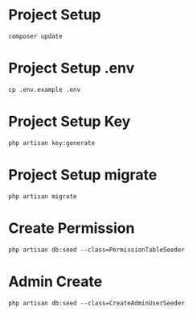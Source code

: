 # Project Setup
```
composer update
```
# Project Setup .env
```
cp .env.example .env
```
# Project Setup Key
```
php artisan key:generate
```
# Project Setup migrate
```
php artisan migrate
```
# Create Permission
```
php artisan db:seed --class=PermissionTableSeeder
```
# Admin Create
```
php artisan db:seed --class=CreateAdminUserSeeder
```